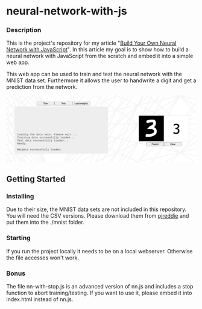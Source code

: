 # neural-network-with-js

### Description

This is the project's repository for my article "[Build Your Own Neural Network with JavaScript](https://lin-xiang.medium.com/make-your-own-neural-network-app-with-plain-javascript-and-a-tiny-bit-of-math-js-30ab5ff4cbd5)". In this article my goal is to show how to build a neural network with JavaScript from the scratch and embed it into a simple web app.

This web app can be used to train and test the neural network with the MNIST data set. Furthermore it allows the user to handwrite a digit and get a prediction from the network.

![screenshot](./img/sc_features.png)

## Getting Started
### Installing
Due to their size, the MNIST data sets are not included in this repository. You will need the CSV versions. Please download them from [pjreddie](https://pjreddie.com/projects/mnist-in-csv/) and put them into the ./mnist folder.

### Starting
If you run the project locally it needs to be on a local webserver. Otherwise the file accesses won't work.

### Bonus
The file nn-with-stop.js is an advanced version of nn.js and includes a stop function to abort training/testing. If you want to use it, please embed it into index.html instead of nn.js.



